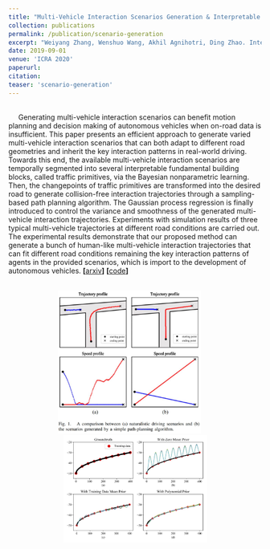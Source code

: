 ```yaml
---
title: "Multi-Vehicle Interaction Scenarios Generation & Interpretable Traffc Primitives and Gaussian Process Regression"
collection: publications
permalink: /publication/scenario-generation
excerpt: "Weiyang Zhang, Wenshuo Wang, Akhil Agnihotri, Ding Zhao. International Conference on Robotics and Automation 2020. **[**[arxiv](https://arxiv.org/pdf/1910.03633.pdf)**]** **[**[code](https://github.com/agnihotriakhil/turtlebot3_aruco_control)**]** <br/> <br/> <br/>"
date: 2019-09-01
venue: 'ICRA 2020'
paperurl: 
citation:
teaser: 'scenario-generation'
--- 
```

<br/>&nbsp;&nbsp;&nbsp;&nbsp;&nbsp;Generating multi-vehicle interaction scenarios can benefit motion planning and decision making of autonomous vehicles when on-road data is insufficient. This paper presents an efficient approach to generate varied multi-vehicle interaction scenarios that can both adapt to different road geometries and inherit the key interaction patterns in real-world driving. Towards this end, the available multi-vehicle interaction scenarios are temporally segmented into several interpretable fundamental building blocks, called traffic primitives, via the Bayesian nonparametric learning. Then, the changepoints of traffic primitives are transformed into the desired road to generate collision-free interaction trajectories through a sampling-based path planning algorithm. The Gaussian process regression is finally introduced to control the variance and smoothness of the generated multi-vehicle interaction trajectories. Experiments with simulation results of three typical multi-vehicle trajectories at different road conditions are carried out. The experimental results demonstrate that our proposed method can generate a bunch of human-like multi-vehicle interaction trajectories that can fit different road conditions remaining the key interaction patterns of agents in the provided scenarios, which is import to the development of autonomous vehicles. **[**[arxiv](https://arxiv.org/pdf/1910.03633.pdf)**]** **[**[code](https://github.com/agnihotriakhil/turtlebot3_aruco_control)**]**

<br/>
<div align="center"><img src="/images/publications/scenario-generation-1.png" alt="scenario-generation-1" width="285"> &nbsp; &nbsp; &nbsp; <img src="/images/publications/scenario-generation-2.png" alt="scenario-generation-2" width="285"> </div>